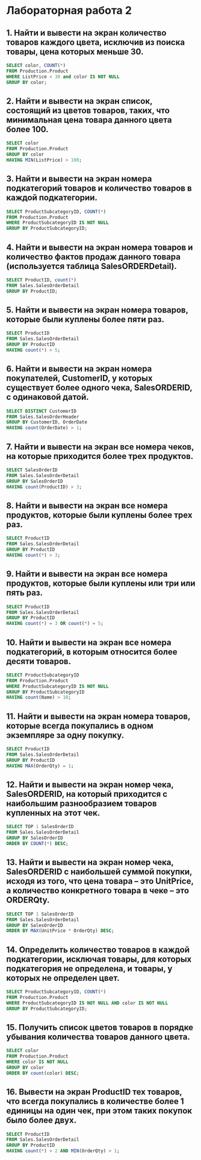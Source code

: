 # Лабораторная работа 2

## 1. Найти и вывести на экран количество товаров каждого цвета, исключив из поиска товары, цена которых меньше 30. 
```sql
SELECT color, COUNT(*) 
FROM Production.Product 
WHERE ListPrice < 30 and color IS NOT NULL
GROUP BY color;
```
## 2. Найти и вывести на экран список, состоящий из цветов товаров, таких, что минимальная цена товара данного цвета более 100.
```sql
SELECT color 
FROM Production.Product 
GROUP BY color 
HAVING MIN(ListPrice) > 100;
```
## 3. Найти и вывести на экран номера подкатегорий товаров и количество товаров в каждой подкатегории.
```sql
SELECT ProductSubcategoryID, COUNT(*) 
FROM Production.Product 
WHERE ProductSubcategoryID IS NOT NULL 
GROUP BY ProductSubcategoryID;
```
## 4. Найти и вывести на экран номера товаров и количество фактов продаж данного товара (используется таблица SalesORDERDetail).
```sql
SELECT ProductID, count(*) 
FROM Sales.SalesOrderDetail 
GROUP BY ProductID;
```
## 5. Найти и вывести на экран номера товаров, которые были куплены более пяти раз.
```sql
SELECT ProductID 
FROM Sales.SalesOrderDetail 
GROUP BY ProductID 
HAVING count(*) > 5; 
```
## 6. Найти и вывести на экран номера покупателей, CustomerID, у которых существует более одного чека, SalesORDERID, с одинаковой датой.
```sql
SELECT DISTINCT CustomerID 
FROM Sales.SalesOrderHeader
GROUP BY CustomerID, OrderDate 
HAVING count(OrderDate) > 1; 
```
## 7. Найти и вывести на экран все номера чеков, на которые приходится более трех продуктов.
```sql
SELECT SalesOrderID 
FROM Sales.SalesOrderDetail 
GROUP BY SalesOrderID 
HAVING count(ProductID) > 3;
```
## 8. Найти и вывести на экран все номера продуктов, которые были куплены более трех раз.
```sql
SELECT ProductID 
FROM Sales.SalesOrderDetail 
GROUP BY ProductID 
HAVING count(*) > 3; 
```
## 9. Найти и вывести на экран все номера продуктов, которые были куплены или три или пять раз.
```sql
SELECT ProductID 
FROM Sales.SalesOrderDetail 
GROUP BY ProductID 
HAVING count(*) = 3 OR count(*) = 5;
```
## 10. Найти и вывести на экран все номера подкатегорий, в которым относится более десяти товаров.
```sql
SELECT ProductSubcategoryID 
FROM Production.Product 
WHERE ProductSubcategoryID IS NOT NULL 
GROUP BY ProductSubcategoryID 
HAVING count(Name) > 10;
```
## 11. Найти и вывести на экран номера товаров, которые всегда покупались в одном экземпляре за одну покупку.
```sql
SELECT ProductID 
FROM Sales.SalesOrderDetail 
GROUP BY ProductID 
HAVING MAX(OrderQty) = 1;
```
## 12. Найти и вывести на экран номер чека, SalesORDERID, на который приходится с наибольшим разнообразием товаров купленных на этот чек.
```sql
SELECT TOP 1 SalesOrderID 
FROM Sales.SalesOrderDetail 
GROUP BY SalesOrderID 
ORDER BY COUNT(*) DESC;
```
## 13. Найти и вывести на экран номер чека, SalesORDERID с наибольшей суммой покупки, исходя из того, что цена товара – это UnitPrice, а количество конкретного товара в чеке – это ORDERQty.
```sql
SELECT TOP 1 SalesOrderID 
FROM Sales.SalesOrderDetail 
GROUP BY SalesOrderID 
ORDER BY MAX(UnitPrice * OrderQty) DESC;
```
## 14. Определить количество товаров в каждой подкатегории, исключая товары, для которых подкатегория не определена, и товары, у которых не определен цвет.
```sql
SELECT ProductSubcategoryID, COUNT(*) 
FROM Production.Product 
WHERE ProductSubcategoryID IS NOT NULL AND color IS NOT NULL 
GROUP BY ProductSubcategoryID;
```

## 15. Получить список цветов товаров в порядке убывания количества товаров данного цвета.
```sql
SELECT color 
FROM Production.Product 
WHERE color IS NOT NULL
GROUP BY color 
ORDER BY count(color) DESC;
```

## 16. Вывести на экран ProductID тех товаров, что всегда покупались в количестве более 1 единицы на один чек, при этом таких покупок было более двух.
```sql
SELECT ProductID 
FROM Sales.SalesOrderDetail 
GROUP BY ProductID 
HAVING count(*) > 2 AND MIN(OrderQty) > 1;
```
